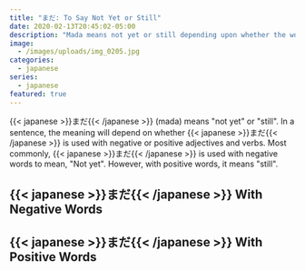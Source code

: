```yaml
---
title: "まだ: To Say Not Yet or Still"
date: 2020-02-13T20:45:02-05:00
description: "Mada means not yet or still depending upon whether the word is used along with negative or positive words."
image:
  - /images/uploads/img_0205.jpg
categories:
  - japanese
series:
  - japanese
featured: true
---
```


{{< japanese >}}まだ{{< /japanese >}} (mada) means "not yet" or "still". In a sentence, the meaning will depend on whether {{< japanese >}}まだ{{< /japanese >}} is used with negative or positive adjectives and verbs. Most commonly, {{< japanese >}}まだ{{< /japanese >}} is used with negative words to mean, "Not yet". However, with positive words, it means "still".

## {{< japanese >}}まだ{{< /japanese >}} With Negative Words

## {{< japanese >}}まだ{{< /japanese >}} With Positive Words
